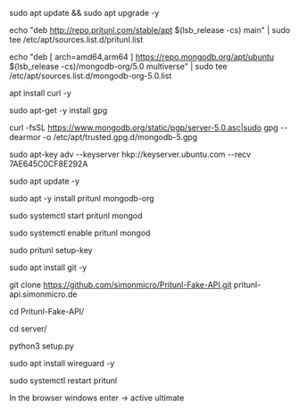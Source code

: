 sudo apt update && sudo apt upgrade -y

echo "deb http://repo.pritunl.com/stable/apt $(lsb_release -cs) main" | sudo tee /etc/apt/sources.list.d/pritunl.list

echo "deb [ arch=amd64,arm64 ] https://repo.mongodb.org/apt/ubuntu $(lsb_release -cs)/mongodb-org/5.0 multiverse" | sudo tee /etc/apt/sources.list.d/mongodb-org-5.0.list

apt install curl -y

sudo apt-get -y install gpg

curl -fsSL https://www.mongodb.org/static/pgp/server-5.0.asc|sudo gpg --dearmor -o /etc/apt/trusted.gpg.d/mongodb-5.gpg

sudo apt-key adv --keyserver hkp://keyserver.ubuntu.com --recv 7AE645C0CF8E292A

sudo apt update -y

sudo apt -y install pritunl mongodb-org

sudo systemctl start pritunl mongod

sudo systemctl enable pritunl mongod

sudo pritunl setup-key

sudo apt install git -y

git clone https://github.com/simonmicro/Pritunl-Fake-API.git    pritunl-api.simonmicro.de

cd Pritunl-Fake-API/

cd server/

python3 setup.py      

sudo apt install wireguard -y

sudo systemctl restart pritunl

In the browser windows enter ->  active ultimate
